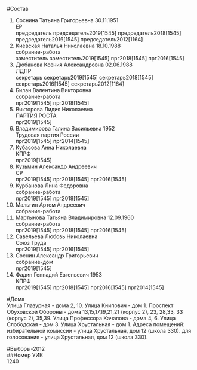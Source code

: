 #Состав  
1. Соснина Татьяна Григорьевна 30.11.1951  
    ЕР  
    председатель председатель2019[1545] председатель2018[1545] председатель2016[1545] председатель2012[1164]  
2. Киевская Наталья Николаевна 18.10.1988  
    собрание-работа  
    заместитель заместитель2019[1545] прг2018[1545] прг2016[1545]  
3. Дюбанова Ксения Александровна 02.06.1988  
    ЛДПР  
    секретарь секретарь2019[1545] секретарь2018[1545] секретарь2016[1545] секретарь2012[1164]  
4. Билан Валентина Викторовна  
    собрание-работа  
    прг2019[1545] прг2018[1545]  
5. Викторова Лидия Николаевна  
    ПАРТИЯ РОСТА  
    прг2019[1545]  
6. Владимирова Галина Васильевна 1952  
    Трудовая партия России  
    прг2019[1545] прг2014[1545]  
7. Кубасова Анна Николаевна  
    КПРФ  
    прг2019[1545]  
8. Кузьмин Александр Андреевич  
    СР  
    прг2019[1545] прг2018[1545] прг2016[1545]  
9. Курбанова Лина Федоровна  
    собрание-работа  
    прг2019[1545] прг2018[1545]  
10. Мальгин Артем Андреевич  
    собрание-работа  
11. Мартынова Татьяна Владимировна 12.09.1960  
    собрание-работа  
    прг2019[1545] прг2018[1545] прг2016[1545]  
12. Савельева Любовь Николаевна  
    Союз Труда  
    прг2019[1545] прг2016[1545]  
13. Соснин Александр Григорьевич  
    собрание-дом  
    прг2019[1545]  
14. Фадин Геннадий Евгеньевич 1953  
    КПРФ  
    прг2019[1545] прг2018[1545] прг2016[1545] прг2014[1545]  
  
#Дома  
Улица Глазурная - дома 2, 10. Улица Книпович - дом 1. Проспект Обуховской Обороны - дома  13,15,17,19,21,21 (корпус 2), 23, 28,33, 33 (корпус 2), 35,39. Улица Профессора Качалова - дома 4, 6. Улица Слободская - дом 3. Улица Хрустальная - дом 1. Адреса помещений: избирательной комиссии - улица Хрустальная, дом 12 (школа 330). для голосования - улица Хрустальная, дом 12 (школа 330).  
  
#Выборы-2012  
##Номер УИК  
1240  
